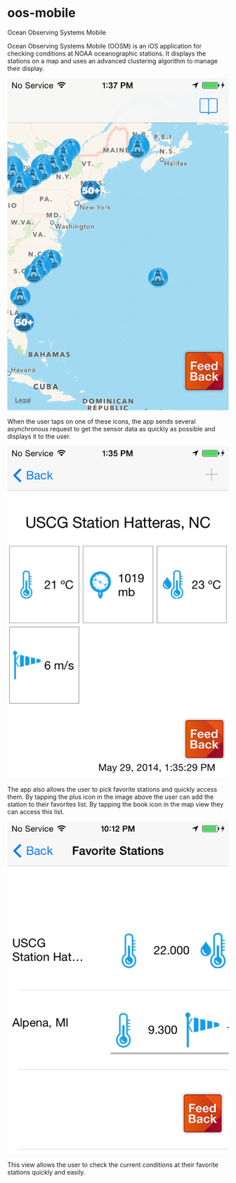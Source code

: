 oos-mobile
==========


Ocean Observing Systems Mobile

Ocean Observing Systems Mobile (OOSM) is an iOS application for checking conditions at NOAA oceanographic stations.  It displays the stations on a map and uses an advanced clustering algorithm to manage their display.

![](/Screenshots/Screenshot%202014.05.29%2013.37.16.png)

When the user taps on one of these icons, the app sends several asynchronous request to get the sensor data as quickly as possible and displays it to the user.

![](/Screenshots/Screenshot%202014.05.29%2013.35.46.png)

The app also allows the user to pick favorite stations and quickly access them.  By tapping the plus icon in the image above the user can add the station to their favorites list.   By tapping the book icon in the map view they can access this list. 

![](/Screenshots/Screenshot%202014.05.08%2022.12.55.png)

This view allows the user to check the current conditions at their favorite stations quickly and easily.
